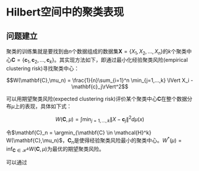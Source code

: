 # Hilbert空间中的聚类表现
## 问题建立
聚类的训练集就是要找到由$n$个数据组成的数据集$\mathbf{X} = \lbrace X_1, X_2,..., X_n \rbrace$的$k$个聚类中心$\mathbf{C} = \lbrace \mathbf{c}_1, \mathbf{c}_2,..., \mathbf{c}_k \rbrace$。其实现方法如下，即通过最小化经验聚类风险(empirical clustering risk)寻找聚类中心：

$$W(\mathbf{C},\mu_n) = \frac{1}{n}\sum_{i=1}^n \min_{j=1,...,k} \lVert X_i - \mathbf{c}_j\rVert^2$$

可以用期望聚类风险(expected clustering risk)评价某个聚类中心$\mathbf{C}$在整个数据分布$\mu$上的表现，具体如下式：

$$W(\mathbf{C},\mu) = \int \min_{j=1,...,k} \lVert X - \mathbf{c}_j\rVert^2 d\mu(x)$$

令$\mathbf{C}_n = \argmin_{\mathbf{C} \in \mathcal{H}^k} W(\mathbf{C},\mu_n)$，$\mathbf{C}_n$是使得经验聚类风险最小的聚类中心。$W^*(\mu) = \inf_{\mathbf{C} \in \mathcal{H}^k} W(\mathbf{C},\mu)$为最优的期望聚类风险。

可以通过
